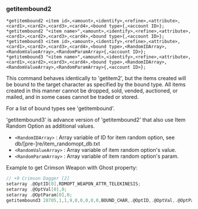 ### getitembound2
```
*getitembound2 <item id>,<amount>,<identify>,<refine>,<attribute>,<card1>,<card2>,<card3>,<card4>,<bound type>{,<account ID>};
*getitembound2 "<item name>",<amount>,<identify>,<refine>,<attribute>,<card1>,<card2>,<card3>,<card4>,<bound type>{,<account ID>};
*getitembound3 <item id>,<amount>,<identify>,<refine>,<attribute>,<card1>,<card2>,<card3>,<card4>,<bound type>,<RandomIDArray>,<RandomValueArray>,<RandomParamArray>{,<account ID>};
*getitembound3 "<item name>",<amount>,<identify>,<refine>,<attribute>,<card1>,<card2>,<card3>,<card4>,<bound type>,<RandomIDArray>,<RandomValueArray>,<RandomParamArray>{,<account ID>};
```

This command behaves identically to 'getitem2', but the items created will be
bound to the target character as specified by the bound type. All items created
in this manner cannot be dropped, sold, vended, auctioned, or mailed, and in
some cases cannot be traded or stored.

For a list of bound types see 'getitembound'.

'getitembound3' is advance version of 'getitembound2' that also use Item Random Option as additional values.
* `<RandomIDArray>`    : Array variable of ID for item random option, see db/[pre-]re/item_randomopt_db.txt
* `<RandomValueArray>` : Array variable of item random option's value.
* `<RandomParamArray>` : Array variable of item random option's param.

Example to get Crimson Weapon with Ghost property:
```c
// +9 Crimson Dagger [2]
setarray .@OptID[0],RDMOPT_WEAPON_ATTR_TELEKINESIS;
setarray .@OptVal[0],0;
setarray .@OptParam[0],0;
getitembound3 28705,1,1,9,0,0,0,0,0,BOUND_CHAR,.@OptID,.@OptVal,.@OptParam;
```
